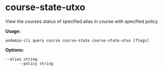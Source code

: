# course-state-utxo
View the courses status of specified alias in course with specified policy



**Usage:**
```
andamio-cli query course course-state course-state-utxo [flags]

```



**Options:**
```
--alias string    
      --policy string
```


